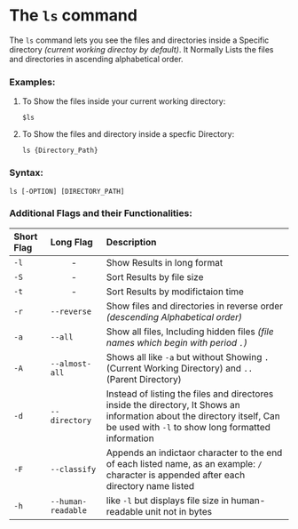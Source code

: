 # The `ls` command

The `ls` command lets you see the files and directories inside a Specific directory *(current working directoy by default)*.
It Normally Lists the files and directories in ascending alphabetical order.

### Examples:

1. To Show the files inside your current working directory:
   ```
   $ls
   ```
2. To Show the files and directory inside a specfic Directory:
   ```
   ls {Directory_Path}
   ```

### Syntax:
```
ls [-OPTION] [DIRECTORY_PATH]
```

### Additional Flags and their Functionalities:

|**Short Flag**   |**Long Flag**   |**Description**   |
|:---|:---|:---|
|`-l`|<center>-</center>|Show Results in long format|
|`-S`|<center>-</center>|Sort Results by file size|
|`-t`|<center>-</center>|Sort Results by modifictaion time|
|`-r`|`--reverse`|Show files and directories in reverse order *(descending Alphabetical order)*|
|`-a`|`--all`|Show all files, Including hidden files *(file names which begin with period `.`)*|
|`-A`|`--almost-all`|Shows all like `-a` but without Showing `.`(Current Working Directory) and `..` (Parent Directory)|
|`-d`|`--directory`|Instead of listing the files and directores inside the directory, It Shows an information about the directory itself, Can be used with `-l` to show long formatted information|
|`-F`|`--classify`|Appends an indictaor character to the end of each listed name, as an example: `/` character is appended after each directory name listed|
|`-h`|`--human-readable`|like `-l` but displays file size in human-readable unit not in bytes|